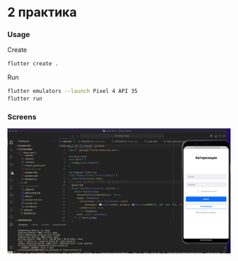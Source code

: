 # 2 практика 

### Usage

Create

```bash
flutter create .
```

Run 

```bash
flutter emulators --launch Pixel 4 API 35
flutter run
```

### Screens

<img src="/-static/practice_2/emulator.png" />

